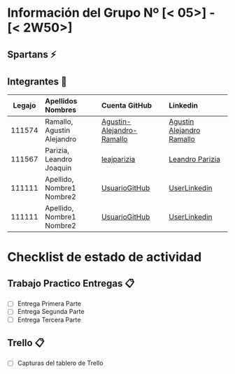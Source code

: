 # Información del Grupo Nº [< 05>] - [< 2W50>]


## Spartans :zap:


## Integrantes :busts_in_silhouette:

| Legajo| Apellidos Nombres  | Cuenta GitHub | Linkedin
| :------: | :-------- | :-------- | :-------- |
| 111574 | Ramallo, Agustin Alejandro |[Agustin-Alejandro-Ramallo](https://github.com/Agustin-Alejandro-Ramallo)|[Agustin Alejandro Ramallo](https://www.linkedin.com/in/agustin-alejandro-ramallo-591647114/)
| 111567 | Parizia, Leandro Joaquin |[leajparizia](https://github.com/leajparizia)|[Leandro Parizia](https://www.linkedin.com/in/lea-parizia-19580737/)|
| 111111 | Apellido, Nombre1 Nombre2 |[UsuarioGitHub](https://github.com/xxxx)|[UserLinkedin](https://ar.linkedin.com/)|
| 111111 | Apellido, Nombre1 Nombre2 |[UsuarioGitHub](https://github.com/xxxx)|[UserLinkedin](https://ar.linkedin.com/)|


# Checklist de estado de actividad

## Trabajo Practico Entregas :clipboard:
- [ ] Entrega Primera Parte
- [ ] Entrega Segunda Parte
- [ ] Entrega Tercera Parte

## Trello :clipboard:
- [ ] Capturas del tablero de Trello

